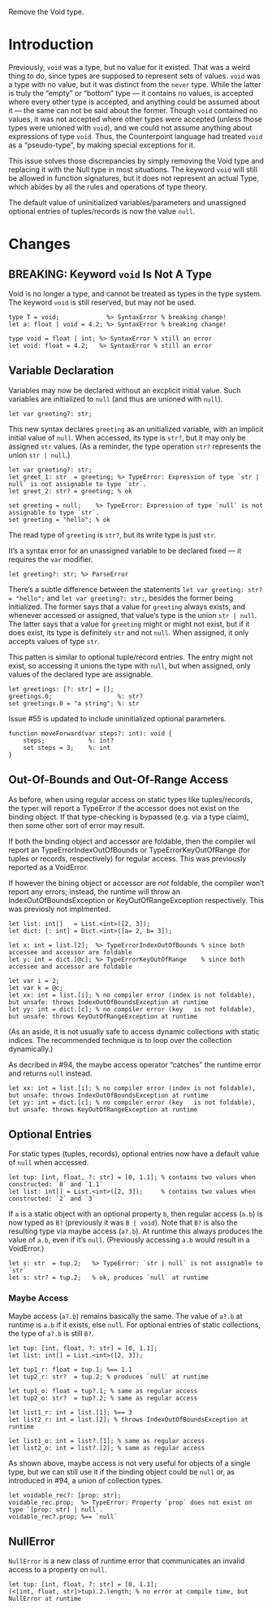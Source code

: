 Remove the Void type.

# Introduction
Previously, `void` was a type, but no value for it existed. That was a weird thing to do, since types are supposed to represent sets of values. `void` was a type with no value, but it was distinct from the `never` type. While the latter is truly the “empty” or “bottom” type — it contains no values, is accepted where every other type is accepted, and anything could be assumed about it — the same can not be said about the former. Though `void` contained no values, it was not accepted where other types were accepted (unless those types were unioned with `void`), and we could not assume anything about expressions of type `void`. Thus, the Counterpoint language had treated `void` as a “pseudo-type”, by making special exceptions for it.

This issue solves those discrepancies by simply removing the Void type and replacing it with the Null type in most situations. The keyword `void` will still be allowed in function signatures, but it does not represent an actual Type, which abides by all the rules and operations of type theory.

The default value of uninitialized variables/parameters and unassigned optional entries of tuples/records is now the value `null`.

# Changes

## BREAKING: Keyword `void` Is Not A Type
Void is no longer a type, and cannot be treated as types in the type system. The keyword `void` is still reserved, but may not be used.
```cp
type T = void;             %> SyntaxError % breaking change!
let a: float | void = 4.2; %> SyntaxError % breaking change!

type void = float | int; %> SyntaxError % still an error
let void: float = 4.2;   %> SyntaxError % still an error
```

## Variable Declaration
Variables may now be declared without an excplicit initial value. Such variables are initialized to `null` (and thus are unioned with `null`).
```cp
let var greeting?: str;
```
This new syntax declares `greeting` as an unitialized variable, with an implicit initial value of `null`. When accessed, its type is `str?`, but it may only be assigned `str` values. (As a reminder, the type operation `str?` represents the union `str | null`.)
```cp
let var greeting?: str;
let greet_1: str  = greeting; %> TypeError: Expression of type `str | null` is not assignable to type `str`.
let greet_2: str? = greeting; % ok

set greeting = null;    %> TypeError: Expression of type `null` is not assignable to type `str`.
set greeting = "hello"; % ok
```
The read type of `greeting` is `str?`, but its write type is just `str`.

It’s a syntax error for an unassigned variable to be declared fixed — it requires the `var` modifier.
```cp
let greeting?: str; %> ParseError
```

There’s a subtle difference between the statements `let var greeting: str? = "hello";` and `let var greeting?: str;`, besides the former being initialized. The former says that a value for `greeting` always exists, and whenever accessed or assigned, that value’s type is the union `str | null`. The latter says that a value for `greeting` might or might not exist, but if it does exist, its type is definitely `str` and not `null`. When assigned, it only accepts values of type `str`.

This patten is similar to optional tuple/record entries. The entry might not exist, so accessing it unions the type with `null`, but when assigned, only values of the declared type are assignable.
```cp
let greetings: [?: str] = [];
greetings.0;                  %: str?
set greetings.0 = "a string"; %: str
```

Issue #55 is updated to include uninitialized optional parameters.
```cp
function moveForward(var steps?: int): void {
	steps;            %: int?
	set steps = 3;    %: int
}
```

## Out-Of-Bounds and Out-Of-Range Access
As before, when using regular access on static types like tuples/records, the typer will report a TypeError if the accessor does not exist on the binding object. If that type-checking is bypassed (e.g. via a type claim), then some other sort of error may result.

If both the binding object and accessor are foldable, then the compiler wil report an TypeErrorIndexOutOfBounds or TypeErrorKeyOutOfRange (for tuples or records, respectively) for regular access. This was previously reported as a VoidError.

If however the bining object or accessor are *not* foldable, the compiler won’t report any errors; instead, the runtime will throw an IndexOutOfBoundsException or KeyOutOfRangeException respectively. This was previosly not implmented.

```cp
let list: int[]   = List.<int>([2, 3]);
let dict: [: int] = Dict.<int>([a= 2, b= 3]);

let x: int = list.[2];  %> TypeErrorIndexOutOfBounds % since both accessee and accessor are foldable
let y: int = dict.[@c]; %> TypeErrorKeyOutOfRange    % since both accessee and accessor are foldable

let var i = 2;
let var k = @c;
let xx: int = list.[i]; % no compiler error (index is not foldable), but unsafe: throws IndexOutOfBoundsException at runtime
let yy: int = dict.[c]; % no compiler error (key   is not foldable), but unsafe: throws KeyOutOfRangeException at runtime
```
(As an aside, it is not usually safe to access dynamic collections with static indices. The recommended technique is to loop over the collection dynamically.)

As decribed in #94, the maybe access operator “catches” the runtime error and returns `null` instead.
```cp
let xx: int = list.[i]; % no compiler error (index is not foldable), but unsafe: throws IndexOutOfBoundsException at runtime
let yy: int = dict.[c]; % no compiler error (key   is not foldable), but unsafe: throws KeyOutOfRangeException at runtime
```

## Optional Entries
For static types (tuples, records), optional entries now have a default value of `null` when accessed.
```cp
let tup: [int, float, ?: str] = [0, 1.1]; % contains two values when constructed: `0` and `1.1`
let list: int[] = List.<int>([2, 3]);     % contains two values when constructed: `2` and `3`
```
If `a` is a static object with an optional property `b`, then regular access (`a.b`) is now typed as `B?` (previously it was `B | void`). Note that `B?` is also the resulting type via maybe access (`a?.b`). At runtime this always produces the value of `a.b`, even if it’s `null`. (Previously accessing `a.b` would result in a VoidError.)
```cp
let s: str  = tup.2;   %> TypeError: `str | null` is not assignable to `str`
let s: str? = tup.2;   % ok, produces `null` at runtime
```

### Maybe Access
Maybe access (`a?.b`) remains basically the same. The value of `a?.b` at runtime is `a.b` if it exists, else `null`. For optional entries of static collections, the type of `a?.b` is still `B?`.
```cp
let tup: [int, float, ?: str] = [0, 1.1];
let list: int[] = List.<int>([2, 3]);

let tup1_r: float = tup.1; %== 1.1
let tup2_r: str?  = tup.2; % produces `null` at runtime

let tup1_o: float = tup?.1; % same as regular access
let tup2_o: str?  = tup?.2; % same as regular access

let list1_r: int = list.[1]; %== 3
let list2_r: int = list.[2]; % throws IndexOutOfBoundsException at runtime

let list1_o: int = list?.[1]; % same as regular access
let list2_o: int = list?.[2]; % same as regular access
```
As shown above, maybe access is not very useful for objects of a single type, but we can still use it if the binding object could be `null` or, as introduced in #94, a union of collection types.
```cp
let voidable_rec?: [prop: str];
voidable_rec.prop;  %> TypeError: Property `prop` does not exist on type `[prop: str] | null`.
voidable_rec?.prop; %== `null`
```

## NullError
`NullError` is a new class of runtime error that communicates an invalid access to a property on `null`.
```cp
let tup: [int, float, ?: str] = [0, 1.1];
(<[int, float, str]>tup).2.length; % no error at compile time, but NullError at runtime
```
